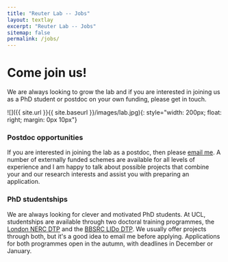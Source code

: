 ```yaml
---
title: "Reuter Lab -- Jobs"
layout: textlay
excerpt: "Reuter Lab -- Jobs"
sitemap: false
permalink: /jobs/
---
```


# Come join us!

We are always looking to grow the lab and if you are interested in joining us as a PhD student or postdoc on your own funding, please get in touch.


![]({{ site.url }}{{ site.baseurl }}/images/lab.jpg){: style="width: 200px; float: right; margin: 0px  10px"}

### Postdoc opportunities

If you are interested in joining the lab as a postdoc, then please [email me](mailto:m.reuter@ucl.ac.uk). A number of externally funded schemes are available for all levels of experience and I am happy to talk about possible projects that combine your and our research interests and assist you with preparing an application.


### PhD studentships

We are always looking for clever and motivated PhD students. At UCL, studentships are available through two doctoral training programmes, the [London NERC DTP](https://london-nerc-dtp.org) and the [BBSRC LIDo DTP](https://www.lido-dtp.ac.uk). We usually offer projects through both, but it's a good idea to email me before applying. Applications for both programmes open in the autumn, with deadlines in December or January.





 
 
 
